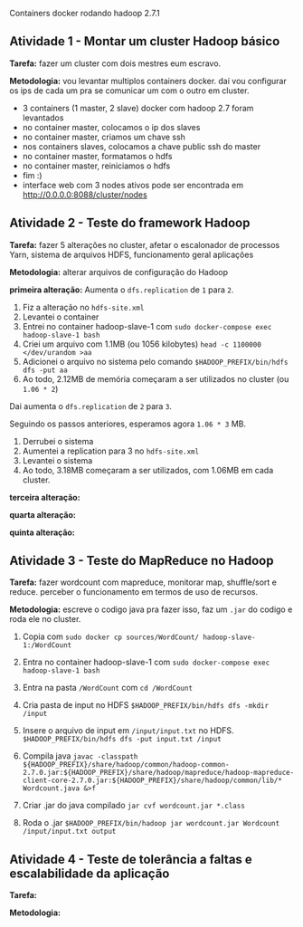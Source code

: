Containers docker rodando hadoop 2.7.1

## Atividade 1 - Montar um cluster Hadoop básico

**Tarefa:** fazer um cluster com dois mestres eum escravo.

**Metodologia:** vou levantar multiplos containers docker. daí vou configurar os ips de cada um pra se comunicar um com o outro em cluster.

- 3 containers (1 master, 2 slave) docker com hadoop 2.7 foram levantados
- no container master, colocamos o ip dos slaves
- no container master, criamos um chave ssh
- nos containers slaves, colocamos a chave public ssh do master
- no container master, formatamos o hdfs
- no container master, reiniciamos o hdfs
- fim :)
- interface web com 3 nodes ativos pode ser encontrada em http://0.0.0.0:8088/cluster/nodes

## Atividade 2 - Teste do framework Hadoop

**Tarefa:** fazer 5 alterações no cluster, afetar o escalonador de processos Yarn, sistema de
arquivos HDFS, funcionamento geral aplicações

**Metodologia:** alterar arquivos de configuração do Hadoop

**primeira alteração:** Aumenta o `dfs.replication` de `1` para `2`.

1. Fiz a alteração no `hdfs-site.xml`
2. Levantei o container
3. Entrei no container hadoop-slave-1 com `sudo docker-compose exec hadoop-slave-1 bash`
4. Criei um arquivo com 1.1MB (ou 1056 kilobytes) `head -c 1100000 </dev/urandom >aa`
5. Adicionei o arquivo no sistema pelo comando `$HADOOP_PREFIX/bin/hdfs dfs -put aa`
6. Ao todo, 2.12MB de memória começaram a ser utilizados no cluster (ou `1.06 * 2`)

Dai aumenta o `dfs.replication` de `2` para `3`.

Seguindo os passos anteriores, esperamos agora `1.06 * 3` MB. 

1. Derrubei o sistema
2. Aumentei a replication para 3 no `hdfs-site.xml` 
3. Levantei o sistema
4. Ao todo, 3.18MB começaram a ser utilizados, com 1.06MB em cada cluster.

**terceira alteração:**

**quarta alteração:**

**quinta alteração:**


## Atividade 3 - Teste do MapReduce no Hadoop

**Tarefa:** fazer wordcount com mapreduce, monitorar map, shuffle/sort e reduce. perceber o funcionamento em termos de uso de recursos.

**Metodologia:** escreve o codigo java pra fazer isso, faz um `.jar` do codigo e roda ele no cluster.

1. Copia com `sudo docker cp sources/WordCount/ hadoop-slave-1:/WordCount`

2. Entra no container hadoop-slave-1 com `sudo docker-compose exec hadoop-slave-1 bash`

3. Entra na pasta `/WordCount` com `cd /WordCount`

4. Cria pasta de input no HDFS
`$HADOOP_PREFIX/bin/hdfs dfs -mkdir /input`

1. Insere o arquivo de input em `/input/input.txt` no HDFS.
`$HADOOP_PREFIX/bin/hdfs dfs -put input.txt /input`

1. Compila java
`javac -classpath ${HADOOP_PREFIX}/share/hadoop/common/hadoop-common-2.7.0.jar:${HADOOP_PREFIX}/share/hadoop/mapreduce/hadoop-mapreduce-client-core-2.7.0.jar:${HADOOP_PREFIX}/share/hadoop/common/lib/* Wordcount.java &>f`

1. Criar .jar do java compilado
`jar cvf wordcount.jar *.class`

1. Roda o .jar
`$HADOOP_PREFIX/bin/hadoop jar wordcount.jar Wordcount /input/input.txt output`

## Atividade 4 - Teste de tolerância a faltas e escalabilidade da aplicação

**Tarefa:** 

**Metodologia:** 

